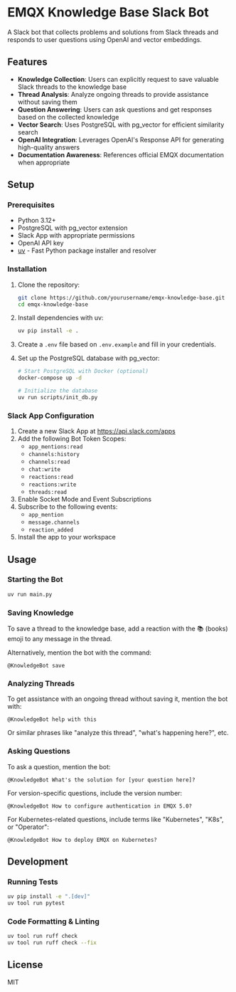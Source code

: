 # EMQX Knowledge Base Slack Bot

A Slack bot that collects problems and solutions from Slack threads and responds to user questions using OpenAI and vector embeddings.

## Features

- **Knowledge Collection**: Users can explicitly request to save valuable Slack threads to the knowledge base
- **Thread Analysis**: Analyze ongoing threads to provide assistance without saving them
- **Question Answering**: Users can ask questions and get responses based on the collected knowledge
- **Vector Search**: Uses PostgreSQL with pg_vector for efficient similarity search
- **OpenAI Integration**: Leverages OpenAI's Response API for generating high-quality answers
- **Documentation Awareness**: References official EMQX documentation when appropriate

## Setup

### Prerequisites

- Python 3.12+
- PostgreSQL with pg_vector extension
- Slack App with appropriate permissions
- OpenAI API key
- [uv](https://github.com/astral-sh/uv) - Fast Python package installer and resolver

### Installation

1. Clone the repository:
   ```bash
   git clone https://github.com/yourusername/emqx-knowledge-base.git
   cd emqx-knowledge-base
   ```

1. Install dependencies with uv:
   ```bash
   uv pip install -e .
   ```

1. Create a `.env` file based on `.env.example` and fill in your credentials.

1. Set up the PostgreSQL database with pg_vector:
   ```bash
   # Start PostgreSQL with Docker (optional)
   docker-compose up -d
   
   # Initialize the database
   uv run scripts/init_db.py
   ```

### Slack App Configuration

1. Create a new Slack App at https://api.slack.com/apps
2. Add the following Bot Token Scopes:
   - `app_mentions:read`
   - `channels:history`
   - `channels:read`
   - `chat:write`
   - `reactions:read`
   - `reactions:write`
   - `threads:read`
3. Enable Socket Mode and Event Subscriptions
4. Subscribe to the following events:
   - `app_mention`
   - `message.channels`
   - `reaction_added`
5. Install the app to your workspace

## Usage

### Starting the Bot

```bash
uv run main.py
```

### Saving Knowledge

To save a thread to the knowledge base, add a reaction with the 📚 (books) emoji to any message in the thread.

Alternatively, mention the bot with the command:
```
@KnowledgeBot save
```

### Analyzing Threads

To get assistance with an ongoing thread without saving it, mention the bot with:
```
@KnowledgeBot help with this
```

Or similar phrases like "analyze this thread", "what's happening here?", etc.

### Asking Questions

To ask a question, mention the bot:
```
@KnowledgeBot What's the solution for [your question here]?
```

For version-specific questions, include the version number:
```
@KnowledgeBot How to configure authentication in EMQX 5.0?
```

For Kubernetes-related questions, include terms like "Kubernetes", "K8s", or "Operator":
```
@KnowledgeBot How to deploy EMQX on Kubernetes?
```

## Development

### Running Tests

```bash
uv pip install -e ".[dev]"
uv tool run pytest
```

### Code Formatting & Linting

```bash
uv tool run ruff check
uv tool run ruff check --fix
```

## License

MIT
